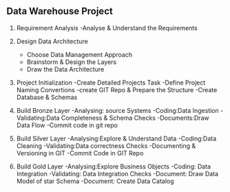 ## Data Warehouse Project

1.	Requirement Analysis
    -Analyse & Understand the Requirements
    
2.	Design Data Architecture
    - Choose Data Management Approach
    - Brainstorm & Design the Layers
    - Draw the Data Architecture
      
3.	Project Initialization
    -Create Detailed Projects Task
    -Define Project Naming Convertions
  	-create GIT Repo & Prepare the Structure
  	-Create Database & Schemas
  	
4.	Build Bronze Layer
    -Analysing: source Systems
  	-Coding:Data Ingestion
  	-Validating:Data Completeness & Schema Checks
  	-Documents:Draw Data Flow
  	-Commit code in git repo
  	
5.	Build Silver Layer
    -Analysing:Explore & Understand Data
  	-Coding:Data Cleaning
  	-Validating:Data correctness Checks
  	-Documenting & Versioning in GIT
  	-Commit Code in GIT Repo
     
7.	Build Gold Layer
     -Analysing:Explore Business Objects
   	 -Coding: Data Integration
  	 -Validating: Data Integration Checks
  	 -Document: Draw Data Model of star Schema
  	 -Document: Create Data Catalog
  	
